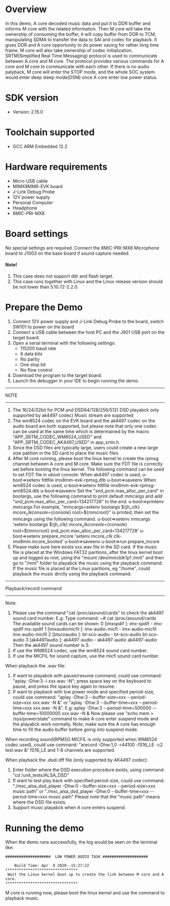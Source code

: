 Overview
========
In this demo, A core decoded music data and put it to DDR buffer and informs M core with the related information. 
Then M core will take the ownership of consuming the buffer, it will copy buffer from DDR to TCM, manipulating SDMA to transfer the data to SAI and codec for playback. 
It gives DDR and A core opportunity to do power saving for rather long time frame. M core will also take ownership of codec initialization.
SRTM(Simplified Real Time Messaging) protocol is used to communicate between A core and M core. 
The protocol provides various commands for A core and M core to communicate with each other. 
If there is no audio palyback, M core will enter the STOP mode, and the whole SOC system would enter deep sleep mode(DSM) once A core enter low power status.

SDK version
===========
- Version: 2.15.0

Toolchain supported
===================
- GCC ARM Embedded  12.2

Hardware requirements
=====================
- Micro USB cable
- MIMX8MM6-EVK  board
- J-Link Debug Probe
- 12V power supply
- Personal Computer
- Headphone
- 8MIC-PRI-MX8

Board settings
==============
No special settings are required.
Connect the 8MIC-PRI-MX8 Microphone board to J1003 on the base board if sound capture needed.

#### Note! ####
1.  This case does not support ddr and flash target. 
2.  This case runs together with Linux and the Linux release version should be not lower than 5.10.72-2.2.0.

Prepare the Demo
================
1.  Connect 12V power supply and J-Link Debug Probe to the board, switch SW101 to power on the board
2.  Connect a USB cable between the host PC and the J901 USB port on the target board.
3.  Open a serial terminal with the following settings:
    - 115200 baud rate
    - 8 data bits
    - No parity
    - One stop bit
    - No flow control
4.  Download the program to the target board.
5.  Launch the debugger in your IDE to begin running the demo.

******************
NOTE
******************
1.  The 16/24/32bit for PCM and DSD64/128/256/512( DSD playabck only supported by ak4497 codec) Music stream are supported
2.  The wm8524 codec on the EVK board and the ak4497 codec on the audio board are both supported,
    but please note that only one codec can be used at the same time which is determained by the macro "APP_SRTM_CODEC_WM8524_USED" and "APP_SRTM_CODEC_AK4497_USED" in app_srtm.h.
3.  Since the  DSD files are typically large, users could create a new large size patition in the SD card to place the music files.
4.  After M core running, please boot the linux kernel to create the rpmsg channel between A core and M core.
    Make sure the FDT file is correctly set before booting the linux kernel. The following command can be used to set FDT file in uboot console:
    When ak4497 codec is used,
    u-boot=>setenv fdtfile imx8mm-evk-rpmsg.dtb 
    u-boot=>saveenv
    When wm8524 codec is used,
    u-boot=>setenv fdtfile imx8mm-evk-rpmsg-wm8524.dtb 
    u-boot=>saveenv
    Set the "snd_pcm.max_alloc_per_card" in bootargs, use the following command to print default mmcargs and add "snd_pcm.max_alloc_per_card=134217728" to the end. 
    u-boot=>printenv mmcargs
        For example, "mmcargs=setenv bootargs ${jh_clk} ${mcore_clk} console=${console} root=${mmcroot}" is printed, then set the mmcargs using the following command. 
    u-boot=>setenv mmcargs 'setenv bootargs ${jh_clk} ${mcore_clk} console=${console} root=${mmcroot} snd_pcm.max_alloc_per_card=134217728'
    u-boot=>setenv prepare_mcore 'setenv mcore_clk clk-imx8mm.mcore_booted'
    u-boot=>saveenv
    u-boot=>run prepare_mcore
5.  Please make sure here exists xxx.wav file in the SD card.
    If the music file is placed at the Windows FAT32 paritions, after the linux kernel boot up and logged as root,
    using the "mount /dev/mmcblk1p1 /mnt" and then go to "/mnt" folder to playabck the music using the playback command.
    If the music file is placed at the Linux paritions, eg "/home", could playback the music dirctly using the playback command. 

******************
Playback/record command
******************
Note:
1. Please use the command "cat /proc/asound/cards" to check the ak4497 sound card number.
E.g: Type command:
        ~# cat /proc/asound/cards
    The available sound cards can be shown:
     0 [imxspdif       ]: imx-spdif - imx-spdif
                          mx-spdif
     1 [imxaudiomicfil ]: imx-audio-micfi - imx-audio-micfil
                          imx-audio-micfil
     2 [btscoaudio     ]: bt-sco-audio - bt-sco-audio
                          bt-sco-audio
     3 [ak4497audio    ]: ak4497-audio - ak4497-audio
                          ak4497-audio
Then the ak4497 sound number is 3.
2. If use the WM8524 codec, use the wm8524 sound card number.
3. If use the MICFIL for sound capture, use the micfi sound card number.

When playback the .wav file:
1.  If want to playabck with pause/resume command, could use command: 
      "aplay -Dhw:3 -i xxx.wav -N";
    press space key on the keyboard to pause, and press the space key again to resume.
2.  If want to playback with low power mode and specified period-size, could use command:
      "aplay -Dhw:3 --buffer-size=xxx --period-size=xxx xxx.wav -N &" or
      "aplay -Dhw:3 --buffer-time=xxx --period-time=xxx xxx.wav -N &".
    E.g: aplay -Dhw:3 --period-time=500000 --buffer-time=10000000 xxx.wav -N &
    Now please use "echo mem > /sys/power/state" command to make A core enter suspend mode and the playabck work normally.
    Note, make sure the A core has enough time to fill the audio buffer before going into suspend mode.

When recording sound(RPMSG MICFIL is only supported when WM8524 codec used), could use command:
    "arecord -Dhw:1,0 -r44100 -fS16_LE -c2 test.wav &"
    fS16_LE and 1-8 channels are supported.

    
When playback the .dsd/.dff file (only supported by AK4497 codec): 
1.  Enter folder where the DSD execution procedure exists, using command:
     "cd /unit_tests/ALSA_DSD"
2.  If want to test play back with specified period-size, could use command:
      "./mxc_alsa_dsd_player -Dhw:0 --buffer-size=xxx --period-size=xxx music path" or
      "./mxc_alsa_dsd_player -Dhw:0 --buffer-time=xxx --period-time=xxx music path"
    Please note that the "music path" means where the DSD file exists.
3.  Support music playabck when A core enters suspend.


Running the demo
================
When the demo runs successfully, the log would be seen on the terminal like:
~~~~~~~~~~~~~~~~~~~~~~~~~~~~~~~~~~~~~~~~~~~~~~~~~~~~~~~~~~~~~~~~~~~~~~
####################  LOW POWER AUDIO TASK ####################

    Build Time: Apr  8 2020--15:27:22 
********************************
 Wait the Linux kernel boot up to create the link between M core and A core.
********************************
~~~~~~~~~~~~~~~~~~~~~~~~~~~~~~~~~~~~~~~~~~~~~~~~~~~~~~~~~~~~~~~~~~~~~~
M core is running now, please boot the linux kernel and use the command to playback music.




